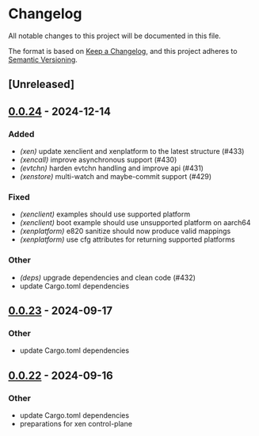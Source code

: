 # Changelog

All notable changes to this project will be documented in this file.

The format is based on [Keep a Changelog](https://keepachangelog.com/en/1.0.0/),
and this project adheres to [Semantic Versioning](https://semver.org/spec/v2.0.0.html).

## [Unreleased]

## [0.0.24](https://github.com/edera-dev/krata/compare/v0.0.23...v0.0.24) - 2024-12-14

### Added

- *(xen)* update xenclient and xenplatform to the latest structure (#433)
- *(xencall)* improve asynchronous support (#430)
- *(evtchn)* harden evtchn handling and improve api (#431)
- *(xenstore)* multi-watch and maybe-commit support (#429)

### Fixed

- *(xenclient)* examples should use supported platform
- *(xenclient)* boot example should use unsupported platform on aarch64
- *(xenplatform)* e820 sanitize should now produce valid mappings
- *(xenplatform)* use cfg attributes for returning supported platforms

### Other

- *(deps)* upgrade dependencies and clean code (#432)
- update Cargo.toml dependencies

## [0.0.23](https://github.com/edera-dev/krata/compare/v0.0.22...v0.0.23) - 2024-09-17

### Other

- update Cargo.toml dependencies

## [0.0.22](https://github.com/edera-dev/krata/compare/v0.0.21...v0.0.22) - 2024-09-16

### Other

- update Cargo.toml dependencies
- preparations for xen control-plane

